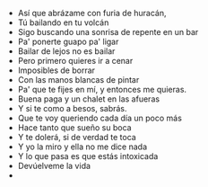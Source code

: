 - Así que abrázame con furia de huracán,
- Tú bailando en tu volcán
- Sigo buscando una sonrisa de repente en un bar
- Pa' ponerte guapo pa' ligar
- Bailar de lejos no es bailar
- Pero primero quieres ir a cenar
- Imposibles de borrar
- Con las manos blancas de pintar
- Pa' que te fijes en mí, y entonces me quieras.
- Buena paga y un chalet en las afueras
- Y si te como a besos, sabrás.
- Que te voy queriendo cada día un poco más
- Hace tanto que sueño su boca
- Y te dolerá, si de verdad te toca
- Y yo la miro y ella no me dice nada
- Y lo que pasa es que estás intoxicada
- Devúelveme la vida
-
